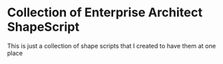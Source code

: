 # Collection of Enterprise Architect ShapeScript

This is just a collection of shape scripts that I created to have them at one place